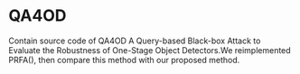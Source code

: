 # QA4OD
Contain source code of QA4OD A Query-based Black-box Attack to Evaluate the Robustness of One-Stage Object Detectors.We reimplemented PRFA(), then compare this method with our proposed method.
